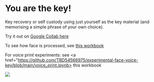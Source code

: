 # You are the key!


Key recovery or self custody using just yourself as the key material (and memorising a simple phrase of your own choice).

Try it out on <a href="https://colab.research.google.com/github/TBD54566975/experimental-face-voice-key/blob/main/you_are_the_key.ipynb">Google Collab here</a>

To see how face is processed, see <a href="https://github.com/TBD54566975/experimental-face-voice-key/blob/main/face_as_key.ipynb">this workbook</a>

For voice print experiments: see <a href="https://github.com/TBD54566975/experimental-face-voice-key/blob/main/voice_print.ipynb> this workbook</a>

<img src="https://y.yarn.co/aaef2483-5214-4802-9257-a3452ae16e09_screenshot.jpg">
